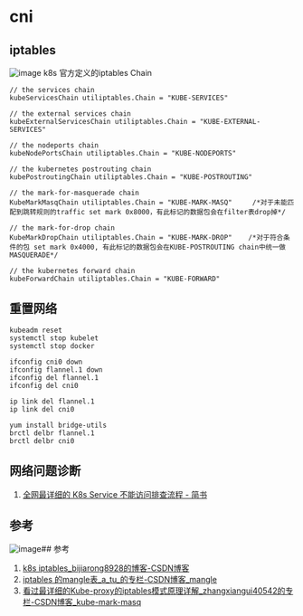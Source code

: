 # cni

## iptables
![image](https://user-images.githubusercontent.com/9961069/123911146-fb159f80-d9ad-11eb-95f0-006dae3d75fc.png)
k8s 官方定义的iptables Chain
``` golang
// the services chain
kubeServicesChain utiliptables.Chain = "KUBE-SERVICES"
 
// the external services chain
kubeExternalServicesChain utiliptables.Chain = "KUBE-EXTERNAL-SERVICES"
 
// the nodeports chain
kubeNodePortsChain utiliptables.Chain = "KUBE-NODEPORTS"
 
// the kubernetes postrouting chain
kubePostroutingChain utiliptables.Chain = "KUBE-POSTROUTING"
 
// the mark-for-masquerade chain
KubeMarkMasqChain utiliptables.Chain = "KUBE-MARK-MASQ"     /*对于未能匹配到跳转规则的traffic set mark 0x8000，有此标记的数据包会在filter表drop掉*/
 
// the mark-for-drop chain
KubeMarkDropChain utiliptables.Chain = "KUBE-MARK-DROP"    /*对于符合条件的包 set mark 0x4000, 有此标记的数据包会在KUBE-POSTROUTING chain中统一做MASQUERADE*/
 
// the kubernetes forward chain
kubeForwardChain utiliptables.Chain = "KUBE-FORWARD"
```

## 重置网络
```
kubeadm reset
systemctl stop kubelet
systemctl stop docker

ifconfig cni0 down
ifconfig flannel.1 down
ifconfig del flannel.1
ifconfig del cni0

ip link del flannel.1
ip link del cni0

yum install bridge-utils
brctl delbr flannel.1
brctl delbr cni0
```

## 网络问题诊断
1. [全网最详细的 K8s Service 不能访问排查流程 - 简书](https://www.jianshu.com/p/9ff1f21fd788)

## 参考
![image](https://user-images.githubusercontent.com/9961069/123912166-45e3e700-d9af-11eb-9d6a-3d354af8a353.png)## 参考
1. [k8s iptables_bijiarong8928的博客-CSDN博客](https://blog.csdn.net/bijiarong8928/article/details/100964459)
2. [iptables 的mangle表_a_tu_的专栏-CSDN博客_mangle](https://blog.csdn.net/a_tu_/article/details/79359341)
3. [看过最详细的Kube-proxy的iptables模式原理详解_zhangxiangui40542的专栏-CSDN博客_kube-mark-masq](https://blog.csdn.net/zhangxiangui40542/article/details/79486995)
